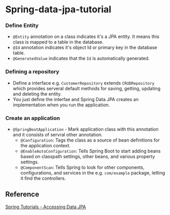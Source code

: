 # Spring-data-jpa-tutorial

### Define Entity
* `@Entity` annotation on a class indicates it's a JPA entity. It means this class is mapped to a table in the database.
* `@Id` annotation indicates it's object Id or primary key in the database table. 
* `@GeneratedValue` indicates that the `Id` is automatically generated. 

### Defining a repository
* Define a interface e.g. `CustomerRepository` extends `CRUDRepository` which provides serveral default methods for saving, getting, updating and deleting the entity.
* You just define the interfae and Spring Data JPA creates an implementation when you run the application.

### Create an application 
* `@SpringBootApplication` - Mark application class with this annotation and it consists of servral other annotation.
  * `@Configuration`: Tags the class as a source of bean definitions for the application context.
  * `@EnableAutoConfiguration`: Tells Spring Boot to start adding beans based on classpath settings, other beans, and various property settings.
  * `@ComponentScan`: Tells Spring to look for other components, configurations, and services in the e.g. `com/example` package, letting it find the controllers.

## Reference 
[Spring Tutorials - Accessing Data JPA](https://spring.io/guides/gs/accessing-data-jpa/)
